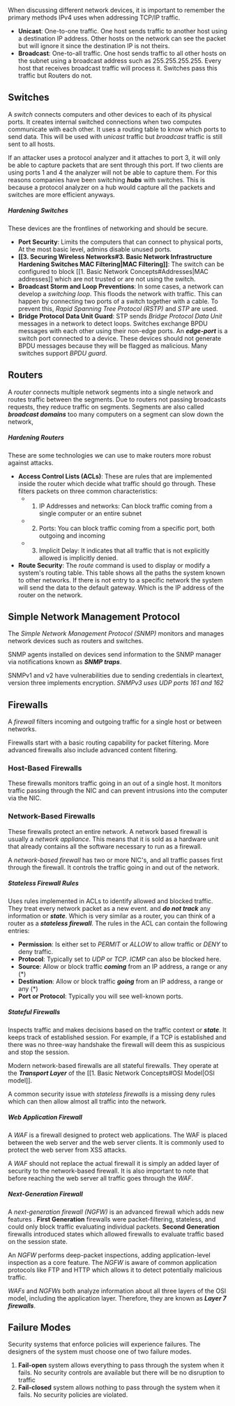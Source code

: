 When discussing different network devices, it is important to remember the primary methods IPv4 uses when addressing TCP/IP traffic. 

* **Unicast**: One-to-one traffic. One host sends traffic to another host using a destination IP address. Other hosts on the network can see the packet but will ignore it since the destination IP is not theirs. 
* **Broadcast**: One-to-all traffic. One host sends traffic to all other hosts on the subnet using a broadcast address such as 255.255.255.255. Every host that receives broadcast traffic will process it. Switches pass this traffic but Routers do not.

## Switches
A *switch* connects computers and other devices to each of its physical ports. It creates internal switched connections when two computes communicate with each other. It uses a routing table to know which ports to send data. This will be used with *unicast* traffic but *broadcast* traffic is still sent to all hosts. 

If an attacker uses a protocol analyzer and it attaches to port 3, it will only be able to capture packets that are sent through this port. If two clients are using ports 1 and 4 the analyzer will not be able to capture them. For this reasons companies have been switching ***hubs*** with switches. This is because a protocol analyzer on a hub would capture all the packets and switches are more efficient anyways. 

##### Hardening Switches
These devices are the frontlines of networking and should be secure. 

* **Port Security**: Limits the computers that can connect to physical ports, At the most basic level, admins disable unused ports.
* **[[3. Securing Wireless Networks#3. Basic Network Infrastructure Hardening Switches MAC Filtering|MAC Filtering]]**: The switch can be configured to block [[1. Basic Network Concepts#Addresses|MAC addresses]] which are not trusted or are not using the switch. 
* **Broadcast Storm and Loop Preventions**: In some cases, a network can develop a *switching loop*. This floods the network with traffic. This can happen by connecting two ports of a switch together with a cable. To prevent this, *Rapid Spanning Tree Protocol (RSTP)* and *STP* are used. 
* **Bridge Protocol Data Unit Guard**: STP sends *Bridge Protocol Data Unit* messages in a network to detect loops. Switches exchange BPDU messages with each other using their non-edge ports. An ***edge-port*** is a switch port connected to a device. These devices should not generate BPDU messages because they will be flagged as malicious. Many switches support *BPDU guard*.  

## Routers
A *router* connects multiple network segments into a single network and routes traffic between the segments. Due to routers not passing broadcasts requests, they reduce traffic on segments. Segments are also called ***broadcast domains*** too many computers on a segment can slow down the network, 

##### Hardening Routers
These are some technologies we can use to make routers more robust against attacks.

- **Access Control Lists (ACLs)**: These are rules that are implemented inside the router which decide what traffic should go through. These filters packets on  three common characteristics:
	- 1. IP Addresses and networks: Can block traffic coming from a single computer or an entire subnet 
	- 2. Ports: You can block traffic coming from a specific port, both outgoing and incoming
	- 3. Implicit Delay: It indicates that all traffic that is not explicitly allowed is implicitly denied. 
- **Route Security**: The *route* command is used to display or modify a system's routing table. This table shows all the paths the system known to other networks. If there is not entry to a specific network the system will send the data to the default gateway. Which is the IP address of the router on the network. 

## Simple Network Management Protocol
The *Simple Network Management Protocol (SNMP)* monitors and manages network devices such as routers and switches. 

SNMP agents installed on devices send information to the SNMP manager via notifications known as ***SNMP traps***.

SNMPv1 and v2 have vulnerabilities due to sending credentials in cleartext, version three implements encryption. *SNMPv3 uses UDP ports 161 and 162*

## Firewalls
A *firewall* filters incoming and outgoing traffic for a single host or between networks. 

Firewalls start with a basic routing capability for packet filtering. More advanced firewalls also include advanced content filtering.

### Host-Based Firewalls
These firewalls monitors traffic going in an out of a single host. It monitors traffic passing through the NIC and can prevent intrusions into the computer via the NIC.

### Network-Based Firewalls
These firewalls protect an entire network. A network based firewall is usually a *network appliance*. This means that it is sold as a hardware unit that already contains all the software necessary to run as a firewall. 

A *network-based firewall* has two or more NIC's, and all traffic passes first through the firewall. It controls the traffic going in and out of the network.

##### Stateless Firewall Rules
Uses rules implemented in ACLs to identify allowed and blocked traffic. They treat every network packet as a new event. and ***do not track*** any information or ***state***. Which is very similar as a router, you can think of a router as a ***stateless firewall***. The rules in the ACL can contain the following entries:

* **Permission**: Is either set to *PERMIT* or *ALLOW* to allow traffic or *DENY* to deny traffic.
* **Protocol**: Typically set to *UDP* or *TCP*. *ICMP* can also be blocked here.
* **Source**: Allow or block traffic ***coming*** from an IP address, a range or any (\*)
* **Destination**: Allow or block traffic ***going*** from an IP address, a range or any (\*)
* **Port or Protocol**: Typically you will see well-known ports.

##### Stateful Firewalls
Inspects traffic and makes decisions based on the traffic context or ***state***. It keeps track of established session. For example, if a TCP is established and there was no three-way handshake the firewall will deem this as suspicious and stop the session. 

Modern network-based firewalls are all stateful firewalls. They operate at the ***Transport Layer*** of the [[1. Basic Network Concepts#OSI Model|OSI model]]. 

A common security issue with *stateless firewalls* is a missing deny rules which can then allow almost all traffic into the network. 

##### Web Application Firewall
A *WAF* is a firewall designed to protect web applications. The WAF is placed between the web server and the web server clients. It is commonly used to protect the web server from XSS attacks. 

A *WAF* should not replace the actual firewall it is simply an added layer of security to the network-based firewall. It is also important to note that before reaching the web server all traffic goes through the *WAF*.

##### Next-Generation Firewall
A *next-generation firewall (NGFW)* is an advanced firewall which adds new features . **First Generation** firewalls were packet-filtering, stateless, and could only block traffic evaluating individual packets. **Second Generation** firewalls introduced states which allowed firewalls to evaluate traffic based on the session state.

An *NGFW* performs deep-packet inspections, adding application-level inspection as a core feature. The *NGFW* is aware of common application protocols like FTP and HTTP which allows it to detect potentially malicious traffic.

*WAFs* and *NGFWs* both analyze information about all three layers of the OSI model, including the application layer. Therefore, they are known as ***Layer 7 firewalls***.

## Failure Modes
Security systems that enforce policies will experience failures. The designers of the system must choose one of two failure modes.

1. **Fail-open** system allows everything to pass through the system when it fails. No security controls are available but there will be no disruption to traffic
2. **Fail-closed** system allows nothing to pass through the system when it fails. No security policies are violated.



